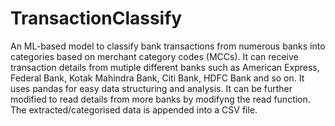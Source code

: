 # TransactionClassify
An ML-based model to classify bank transactions from numerous banks into categories based on merchant category codes (MCCs).
It can receive transaction details from mutiple different banks such as American Express, Federal Bank, Kotak Mahindra Bank, Citi Bank, HDFC Bank and so on.
It uses pandas for easy data structuring and analysis.
It can be further modified to read details from more banks by modifyng the read function.
The extracted/categorised data is appended into a CSV file.
